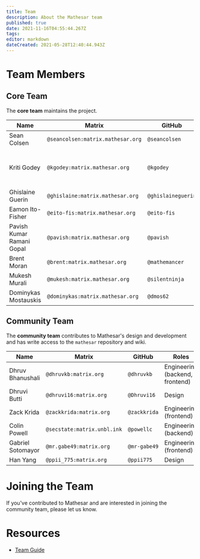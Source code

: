 ```yaml
---
title: Team
description: About the Mathesar team
published: true
date: 2021-11-16T04:55:44.267Z
tags: 
editor: markdown
dateCreated: 2021-05-28T12:40:44.943Z
---
```


# Team Members

## Core Team
The **core team** maintains the project.

| **Name** | **Matrix** | **GitHub** | **Roles** |
|-|-|-|-|
| Sean Colsen | `@seancolsen:matrix.mathesar.org` | `@seancolsen` | Engineering (frontend) |
| Kriti Godey | `@kgodey:matrix.mathesar.org` | `@kgodey` | Project lead, Product, Engineering (backend) |
| Ghislaine Guerin | `@ghislaine:matrix.mathesar.org` | `@ghislaineguerin` | Product, Design |
| Eamon Ito-Fisher | `@eito-fis:matrix.mathesar.org` | `@eito-fis` | Engineering (backend) |
| Pavish Kumar Ramani Gopal | `@pavish:matrix.mathesar.org` | `@pavish` | Engineering (frontend) |
| Brent Moran | `@brent:matrix.mathesar.org` | `@mathemancer` | Engineering (backend) |
| Mukesh Murali | `@mukesh:matrix.mathesar.org` | `@silentninja` | Engineering (backend) |
| Dominykas Mostauskis | `@dominykas:matrix.mathesar.org` | `@dmos62` | Engineering (backend) |

## Community Team
The **community team** contributes to Mathesar's design and development and has write access to the `mathesar` repository and wiki.

| **Name** | **Matrix** | **GitHub** | **Roles** |
|-|-|-|-|
| Dhruv Bhanushali | `@dhruvkb:matrix.org` | `@dhruvkb` | Engineering (backend, frontend) |
| Dhruvi Butti | `@dhruvi16:matrix.org` | `@Dhruvi16` | Design |
| Zack Krida | `@zackkrida:matrix.org` | `@zackkrida` | Engineering (frontend) |
| Colin Powell | `@secstate:matrix.unbl.ink` | `@powellc` | Engineering (backend) |
| Gabriel Sotomayor | `@mr.gabe49:matrix.org` | `@mr-gabe49` | Engineering (frontend) |
| Han Yang | `@ppii_775:matrix.org` | `@ppii775` | Design |

# Joining the Team

 If you've contributed to Mathesar and are interested in joining the community team, please let us know.

# Resources
- [Team Guide](/team/guide)
